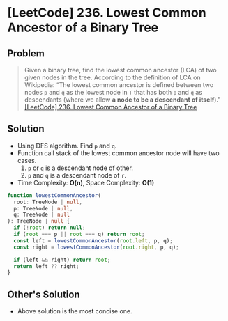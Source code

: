 # [LeetCode] 236. Lowest Common Ancestor of a Binary Tree

## Problem

> Given a binary tree, find the lowest common ancestor (LCA) of two given nodes in the tree.
> According to the definition of LCA on Wikipedia: “The lowest common ancestor is defined between two nodes `p` and `q` as the lowest node in `T` that has both `p` and `q` as descendants (where we allow **a node to be a descendant of itself**).”
> [[LeetCode] 236. Lowest Common Ancestor of a Binary Tree](https://leetcode.com/problems/lowest-common-ancestor-of-a-binary-tree/description/?envType=study-plan&id=data-structure-ii)

## Solution

- Using DFS algorithm. Find `p` and `q`.
- Function call stack of the lowest common ancestor node will have two cases.
  1. `p` or `q` is a descendant node of other.
  2. `p` and `q` is a descendant node of `r`.
- Time Complexity: **O(n)**, Space Complexity: **O(1)**

```typescript
function lowestCommonAncestor(
  root: TreeNode | null,
  p: TreeNode | null,
  q: TreeNode | null
): TreeNode | null {
  if (!root) return null;
  if (root === p || root === q) return root;
  const left = lowestCommonAncestor(root.left, p, q);
  const right = lowestCommonAncestor(root.right, p, q);

  if (left && right) return root;
  return left ?? right;
}
```

## Other's Solution

- Above solution is the most concise one.
